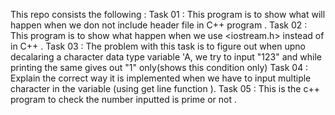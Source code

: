 This repo consists the following :
Task 01 : This program is to show what will happen when we don not include <iostream> header file in C++ program .
Task 02 : This program is to show what happen when we use <iostream.h> instead of <iostream> in C++ .
Task 03 : The problem with this task is to figure out when upno decalaring a character data type variable 'A, we try to input "123" and while printing the same gives out "1" only(shows this condition only)
Task 04 : Explain the correct way it is implemented when we have to input multiple character in the variable (using get line function ).
Task 05 : This is the c++ program to check the number inputted is prime or not .
